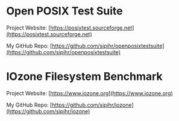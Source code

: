 # Open POSIX Test Suite
Project Website: [https://posixtest.sourceforge.net](https://posixtest.sourceforge.net)

My GitHub Repo: [https://github.com/sipihr/openposixtestsuite](https://github.com/sipihr/openposixtestsuite)

# IOzone Filesystem Benchmark
Project Website: [https://www.iozone.org](https://www.iozone.org)

My GitHub Repo: [https://github.com/sipihr/iozone](https://github.com/sipihr/iozone)

